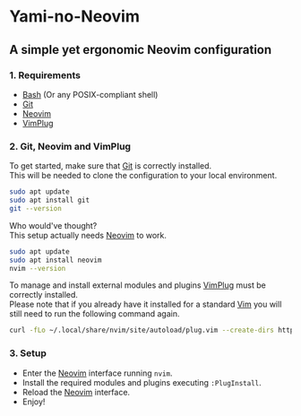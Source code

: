 # Yami-no-Neovim

## A simple yet ergonomic Neovim configuration

### 1. Requirements

- [Bash](https://www.gnu.org/software/bash/) (Or any POSIX-compliant shell)
- [Git](https://github.com/git/git)
- [Neovim](https://github.com/neovim/neovim)
- [VimPlug](https://github.com/junegunn/vim-plug)

### 2. Git, Neovim and VimPlug

To get started, make sure that [Git](https://github.com/git/git) is correctly installed.  
This will be needed to clone the configuration to your local environment.

```bash
sudo apt update
sudo apt install git
git --version
```

Who would've thought?  
This setup actually needs [Neovim](https://github.com/neovim/neovim) to work.

```bash
sudo apt update
sudo apt install neovim
nvim --version
```

To manage and install external modules and plugins [VimPlug](https://github.com/junegunn/vim-plug) must be correctly installed.  
Please note that if you already have it installed for a standard [Vim](https://github.com/vim/vim) you will still need to run the following command again.

```bash
curl -fLo ~/.local/share/nvim/site/autoload/plug.vim --create-dirs https://raw.githubusercontent.com/junegunn/vim-plug/master/plug.vim
```

### 3. Setup

- Enter the [Neovim](https://github.com/neovim/neovim) interface running `nvim`.
- Install the required modules and plugins executing `:PlugInstall`.
- Reload the [Neovim](https://github.com/neovim/neovim) interface.
- Enjoy!
